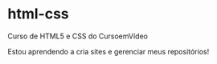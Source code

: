 # html-css

Curso de HTML5 e CSS do CursoemVídeo

Estou aprendendo a cria sites e gerenciar meus repositórios!
